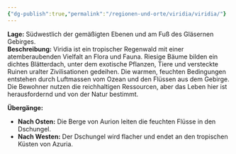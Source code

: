 ```yaml
---
{"dg-publish":true,"permalink":"/regionen-und-orte/viridia/viridia/"}
---
```


**Lage:** Südwestlich der gemäßigten Ebenen und am Fuß des Gläsernen Gebirges.  
**Beschreibung:** Viridia ist ein tropischer Regenwald mit einer atemberaubenden Vielfalt an Flora und Fauna. Riesige Bäume bilden ein dichtes Blätterdach, unter dem exotische Pflanzen, Tiere und versteckte Ruinen uralter Zivilisationen gedeihen. Die warmen, feuchten Bedingungen entstehen durch Luftmassen vom Ozean und den Flüssen aus dem Gebirge. Die Bewohner nutzen die reichhaltigen Ressourcen, aber das Leben hier ist herausfordernd und von der Natur bestimmt.

**Übergänge:**

- **Nach Osten:** Die Berge von Aurion leiten die feuchten Flüsse in den Dschungel.
- **Nach Westen:** Der Dschungel wird flacher und endet an den tropischen Küsten von Azuria.
